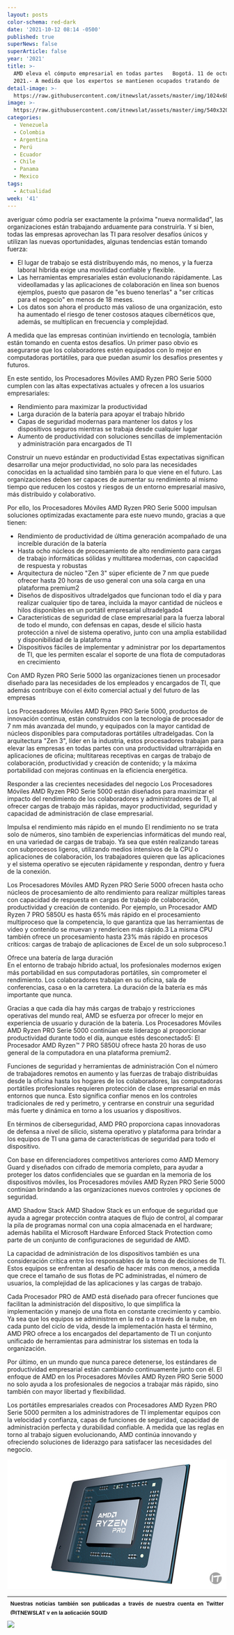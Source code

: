```yaml
---
layout: posts
color-schema: red-dark
date: '2021-10-12 08:14 -0500'
published: true
superNews: false
superArticle: false
year: '2021'
title: >-
  AMD eleva el cómputo empresarial en todas partes   Bogotá. 11 de octubre de
  2021.- A medida que los expertos se mantienen ocupados tratando de 
detail-image: >-
  https://raw.githubusercontent.com/itnewslat/assets/master/img/1024x680/amd-chip-g.jpg
image: >-
  https://raw.githubusercontent.com/itnewslat/assets/master/img/540x320/amd-chip-p.jpg
categories:
  - Venezuela
  - Colombia
  - Argentina
  - Perú
  - Ecuador
  - Chile
  - Panama
  - Mexico
tags:
  - Actualidad
week: '41'
---
```

averiguar cómo podría ser exactamente la próxima "nueva normalidad", las organizaciones están trabajando arduamente para construirla.  Y si bien, todas las empresas aprovechan las TI para resolver desafíos únicos y utilizan las nuevas oportunidades, algunas tendencias están tomando fuerza:

- El lugar de trabajo se está distribuyendo más, no menos, y la fuerza laboral híbrida exige una movilidad confiable y flexible.
- Las herramientas empresariales están evolucionando rápidamente. Las videollamadas y las aplicaciones de colaboración en línea son buenos ejemplos, puesto que pasaron de "es bueno tenerlas" a "ser críticas para el negocio" en menos de 18 meses.
- Los datos son ahora el producto más valioso de una organización, esto ha aumentado el riesgo de tener costosos ataques cibernéticos que, además, se multiplican en frecuencia y complejidad.


A medida que las empresas continúan invirtiendo en tecnología, también están tomando en cuenta estos desafíos. Un primer paso obvio es asegurarse que los colaboradores estén equipados con lo mejor en computadoras portátiles, para que puedan asumir los desafíos presentes y futuros.

En este sentido, los Procesadores Móviles AMD Ryzen PRO Serie 5000 cumplen con las altas expectativas actuales y ofrecen a los usuarios empresariales:

- Rendimiento para maximizar la productividad
- Larga duración de la batería para apoyar el trabajo híbrido
- Capas de seguridad modernas para mantener los datos y los dispositivos seguros mientras se trabaja desde cualquier lugar
- Aumento de productividad con soluciones sencillas de implementación y administración para encargados de TI


Construir un nuevo estándar en productividad
Estas expectativas significan desarrollar una mejor productividad, no solo para las necesidades conocidas en la actualidad sino también para lo que viene en el futuro. Las organizaciones deben ser capaces de aumentar su rendimiento al mismo tiempo que reducen los costos y riesgos de un entorno empresarial masivo, más distribuido y colaborativo.

Por ello, los Procesadores Móviles AMD Ryzen PRO Serie 5000 impulsan soluciones optimizadas exactamente para este nuevo mundo, gracias a que tienen:

- Rendimiento de productividad de última generación acompañado de una increíble duración de la batería
- Hasta ocho núcleos de procesamiento de alto rendimiento para cargas de trabajo informáticas sólidas y multitarea modernas, con capacidad de respuesta y robustas
- Arquitectura de núcleo "Zen 3" súper eficiente de 7 nm que puede ofrecer hasta 20 horas de uso general con una sola carga en una plataforma premium2
- Diseños de dispositivos ultradelgados que funcionan todo el día y para realizar cualquier tipo de tarea, incluida la mayor cantidad de núcleos e hilos disponibles en un portátil empresarial ultradelgado4
- Características de seguridad de clase empresarial para la fuerza laboral de todo el mundo, con defensas en capas, desde el silicio hasta protección a nivel de sistema operativo, junto con una amplia estabilidad y disponibilidad de la plataforma
- Dispositivos fáciles de implementar y administrar por los departamentos de TI, que les permiten escalar el soporte de una flota de computadoras en crecimiento


Con AMD Ryzen PRO Serie 5000 las organizaciones tienen un procesador diseñado para las necesidades de los empleados y encargados de TI, que además contribuye con el éxito comercial actual y del futuro de las empresas

Los Procesadores Móviles AMD Ryzen PRO Serie 5000, productos de innovación continua, están construidos con la tecnología de procesador de 7 nm más avanzada del mundo, y equipados con la mayor cantidad de núcleos disponibles para computadoras portátiles ultradelgadas. Con la arquitectura "Zen 3", líder en la industria, estos procesadores trabajan para elevar las empresas en todas partes con una productividad ultrarrápida en aplicaciones de oficina; multitareas receptivas en cargas de trabajo de colaboración, productividad y creación de contenido; y la máxima portabilidad con mejoras continuas en la eficiencia energética.

Responder a las crecientes necesidades del negocio
Los Procesadores Móviles AMD Ryzen PRO Serie 5000 están diseñados para maximizar el impacto del rendimiento de los colaboradores y administradores de TI, al ofrecer cargas de trabajo más rápidas, mayor productividad, seguridad y capacidad de administración de clase empresarial.

Impulsa el rendimiento más rápido en el mundo
El rendimiento no se trata solo de números, sino también de experiencias informáticas del mundo real, en una variedad de cargas de trabajo. Ya sea que estén realizando tareas con subprocesos ligeros, utilizando medios intensivos de la CPU o aplicaciones de colaboración, los trabajadores quieren que las aplicaciones y el sistema operativo se ejecuten rápidamente y respondan, dentro y fuera de la conexión.

Los Procesadores Móviles AMD Ryzen PRO Serie 5000 ofrecen hasta ocho núcleos de procesamiento de alto rendimiento para realizar múltiples tareas con capacidad de respuesta en cargas de trabajo de colaboración, productividad y creación de contenido. Por ejemplo, un Procesador AMD Ryzen 7 PRO 5850U es hasta 65% más rápido en el procesamiento multiproceso que la competencia, lo que garantiza que las herramientas de video y contenido se muevan y rendericen más rápido.3 La misma CPU también ofrece un procesamiento hasta 23% más rápido en procesos críticos: cargas de trabajo de aplicaciones de Excel de un solo subproceso.1

Ofrece una batería de larga duración  
En el entorno de trabajo híbrido actual, los profesionales modernos exigen más portabilidad en sus computadoras portátiles, sin comprometer el rendimiento. Los colaboradores trabajan en su oficina, sala de conferencias, casa o en la carretera. La duración de la batería es más importante que nunca.

Gracias a que cada día hay más cargas de trabajo y restricciones operativas del mundo real, AMD se esfuerza por ofrecer lo mejor en experiencia de usuario y duración de la batería. Los Procesadores Móviles AMD Ryzen PRO Serie 5000 continúan este liderazgo al proporcionar productividad durante todo el día, aunque estés desconectado5: El Procesador AMD Ryzen™ 7 PRO 5850U ofrece hasta 20 horas de uso general de la computadora en una plataforma premium2.

Funciones de seguridad y herramientas de administración
Con el número de trabajadores remotos en aumento y las fuerzas de trabajo distribuidas desde la oficina hasta los hogares de los colaboradores, las computadoras portátiles profesionales requieren protección de clase empresarial en más entornos que nunca. Esto significa confiar menos en los controles tradicionales de red y perímetro, y centrarse en construir una seguridad más fuerte y dinámica en torno a los usuarios y dispositivos. 

En términos de ciberseguridad, AMD PRO proporciona capas innovadoras de defensa a nivel de silicio, sistema operativo y plataforma para brindar a los equipos de TI una gama de características de seguridad para todo el dispositivo.

Con base en diferenciadores competitivos anteriores como AMD Memory Guard y diseñados con cifrado de memoria completo, para ayudar a proteger los datos confidenciales que se guardan en la memoria de los dispositivos móviles, los Procesadores móviles AMD Ryzen PRO Serie 5000 continúan brindando a las organizaciones nuevos controles y opciones de seguridad.

AMD Shadow Stack
AMD Shadow Stack es un enfoque de seguridad que ayuda a agregar protección contra ataques de flujo de control, al comparar la pila de programas normal con una copia almacenada en el hardware; además habilita el Microsoft Hardware Enforced Stack Protection como parte de un conjunto de configuraciones de seguridad de AMD.  

La capacidad de administración de los dispositivos también es una consideración crítica entre los responsables de la toma de decisiones de TI. Estos equipos se enfrentan al desafío de hacer más con menos, a medida que crece el tamaño de sus flotas de PC administradas, el número de usuarios, la complejidad de las aplicaciones y las cargas de trabajo.  

Cada Procesador PRO de AMD está diseñado para ofrecer funciones que facilitan la administración del dispositivo, lo que simplifica la implementación y manejo de una flota en constante crecimiento y cambio. Ya sea que los equipos se administren en la red o a través de la nube, en cada punto del ciclo de vida, desde la implementación hasta el término, AMD PRO ofrece a los encargados del departamento de TI un conjunto unificado de herramientas para administrar los sistemas en toda la organización.

Por último, en un mundo que nunca parece detenerse, los estándares de productividad empresarial están cambiando continuamente junto con él. El enfoque de AMD en los Procesadores Móviles AMD Ryzen PRO Serie 5000 no solo ayuda a los profesionales de negocios a trabajar más rápido, sino también con mayor libertad y flexibilidad. 

Los portátiles empresariales creados con Procesadores AMD Ryzen PRO Serie 5000 permiten a los administradores de TI implementar equipos con la velocidad y confianza, capas de funciones de seguridad, capacidad de administración perfecta y durabilidad confiable. A medida que las reglas en torno al trabajo siguen evolucionando, AMD continúa innovando y ofreciendo soluciones de liderazgo para satisfacer las necesidades del negocio.

![](https://raw.githubusercontent.com/itnewslat/assets/master/img/540x320/amd-chip-p.jpg)

<table style="height: 42px;" width="569">
<tbody>
<tr>
<td style="text-align: justify;"><sub><strong>Nuestras noticias también son publicadas a través de nuestra cuenta en Twitter <a href="https://twitter.com/itnewslat?lang=es">@ITNEWSLAT</a> y en la aplicación <a href="https://squidapp.co/en/">SQUID</a></strong></sub></td>
</tr>
</tbody>
</table>

<img src="https://tracker.metricool.com/c3po.jpg?hash=56f88a41e39ab42c063cc51676587a04"/>
